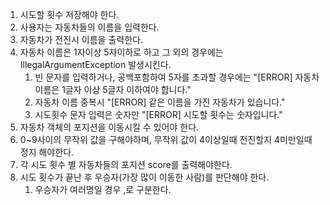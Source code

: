 1. 시도할 횟수 저장해야 한다.
2. 사용자는 자동차들의 이름을 입력한다.
3. 자동차가 전진시 이름을 출력한다.
4. 자동차 이름은 1자이상 5자이하로 하고 그 외의 경우에는 IllegalArgumentException 발생시킨다.
   1) 빈 문자를 입력하거나, 공백포함하여 5자를 초과할 경우에는 "[ERROR] 자동차 이름은 1글자 이상 5글자 이하여야 합니다."
   2) 자동차 이름 중복시 "[ERROR] 같은 이름을 가진 자동차가 있습니다."
   3) 시도횟수 문자 입력은 숫자만 "[ERROR] 시도할 횟수는 숫자입니다."
5. 자동차 객체의 포지션을 이동시킬 수 있어야 한다.
6. 0~9사이의 무작위 값을 구해야하며, 무작위 값이 4이상일때 전진할지 4미만일때 정지 해야한다.
7. 각 시도 횟수 별 자동차들의 포지션 score를 출력해야한다.
8. 시도 횟수가 끝난 후 우승자(가장 많이 이동한 사람)를 판단해야 한다.
   1) 우승자가 여러명일 경우 ,로 구분한다.